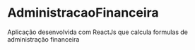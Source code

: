 # AdministracaoFinanceira
Aplicação desenvolvida com ReactJs que calcula formulas de administração financeira
